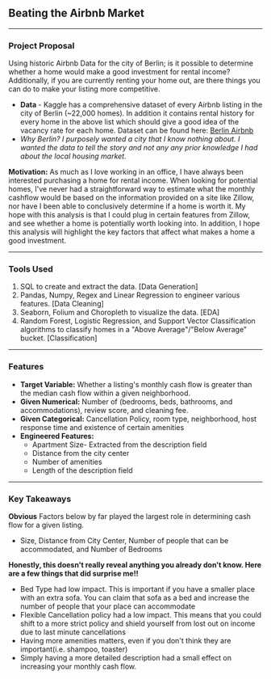 ## Beating the Airbnb Market

---
### Project Proposal
Using historic Airbnb Data for the city of Berlin; is it possible to determine whether a home would make a good investment for rental income?  Additionally, if you are currently renting your home out, are there things you can do to make your listing more competitive.  
   * **Data** - Kaggle has a comprehensive dataset of every Airbnb listing in the city of Berlin (~22,000 homes).  In addition it contains rental history for every home in the above list which should give a good idea of the vacancy rate for each home. Dataset can be found here: [Berlin Airbnb](https://www.kaggle.com/brittabettendorf/berlin-airbnb-data)
   * *Why Berlin? I purposely wanted a city that I know nothing about.  I wanted the data to tell the story and not any any prior knowledge I had about the local housing market.* 

**Motivation:**
As much as I love working in an office, I have always been interested purchasing a home for rental income.  When looking for potential homes, I've never had a straightforward way to estimate what the monthly cashflow would be based on the information provided on a site like Zillow, nor have I been able to conclusively determine if a home is worth it.  My hope with this analysis is that I could plug in certain features from Zillow, and see whether a home is potentially worth looking into.  In addition, I hope this analysis will highlight the key factors that affect what makes a home a good investment.   

---
### Tools Used
1. SQL to create and extract the data. [Data Generation]
1. Pandas, Numpy, Regex and Linear Regression to engineer various features. [Data Cleaning] 
1. Seaborn, Folium and Choropleth to visualize the data. [EDA]
1. Random Forest, Logistic Regression, and Support Vector Classification algorithms to classify homes in a "Above Average"/"Below Average" bucket. [Classification]

---
### Features  
* **Target Variable:** Whether a listing's monthly cash flow is greater than the median cash flow within a given neighborhood.  
* **Given Numerical:** Number of (bedrooms, beds, bathrooms, and accommodations), review score, and cleaning fee.
* **Given Categorical:** Cancellation Policy, room type, neighborhood, host response time and existence of certain amenities
* **Engineered Features:** 
    * Apartment Size- Extracted from the description field
    * Distance from the city center
    * Number of amenities
    * Length of the description field

----
### Key Takeaways
**Obvious** Factors below by far played the largest role in determining cash flow for a given listing. 
    
   * Size, Distance from City Center, Number of people that can be accommodated, and Number of Bedrooms

**Honestly, this doesn't really reveal anything you already don't know. Here are a few things that did surprise me!!**

   * Bed Type had low impact.  This is important if you have a smaller place with an extra sofa.  You can claim that sofa as a bed and increase the number of people that your place can accommodate
   * Flexible Cancellation policy had a low impact.  This means that you could shift to a more strict policy and shield yourself from lost out on income due to last minute cancellations
   * Having more amenities matters, even if you don't think they are important(i.e. shampoo, toaster)
   * Simply having a more detailed description had a small effect on increasing your monthly cash flow. 
